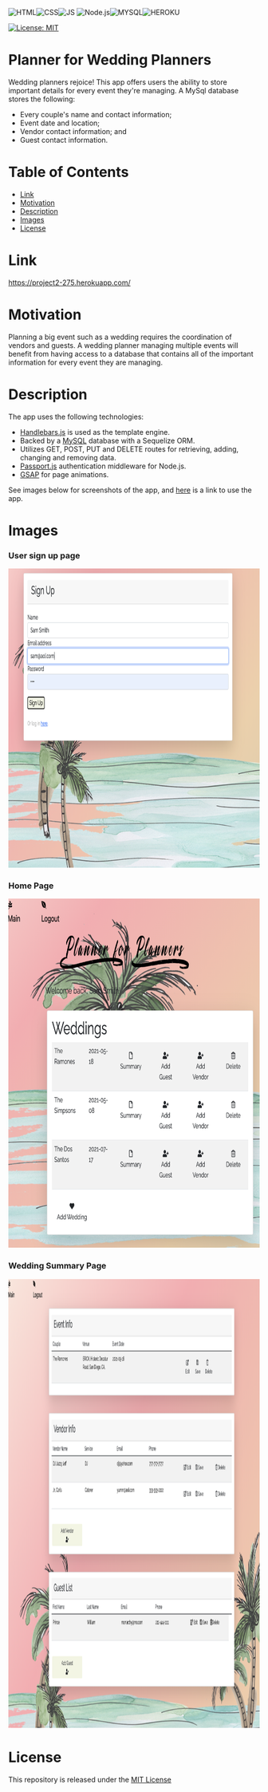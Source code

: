 ![HTML](https://img.shields.io/badge/HTML5-E34F26?style=for-the-badge&logo=html5&logoColor=white)![CSS](https://img.shields.io/badge/CSS3-1572B6?style=for-the-badge&logo=css3&logoColor=white)![JS](https://img.shields.io/badge/javascript%20-%23323330.svg?&style=for-the-badge&logo=javascript&logoColor=%23F7DF1E) ![Node.js](https://img.shields.io/badge/Node.js-43853D?style=for-the-badge&logo=node.js&logoColor=white)![MYSQL](https://img.shields.io/badge/MySQL-00000F?style=for-the-badge&logo=mysql&logoColor=white)![HEROKU](https://img.shields.io/badge/Heroku-430098?style=for-the-badge&logo=heroku&logoColor=white)

[![License: MIT](https://img.shields.io/badge/License-MIT-yellow.svg)](https://opensource.org/licenses/MIT)

# Planner for Wedding Planners #

Wedding planners rejoice! This app offers users the ability to store important details for every event they're managing. A MySql database stores the following:

* Every couple's name and contact information;
* Event date and location; 
* Vendor contact information; and
* Guest contact information. 

# Table of Contents

* [Link](#Link)
* [Motivation](#Motivation)
* [Description](#Description)
* [Images](#Images)
* [License](#License)

# Link
https://project2-275.herokuapp.com/

# Motivation

Planning a big event such as a wedding requires the coordination of vendors and guests. A wedding planner managing multiple events will benefit from having access to a database that contains all of the important information for every event they are managing. 

# Description

The app uses the following technologies:
* [Handlebars.js](https://handlebarsjs.com/) is used as the template engine.
* Backed by a [MySQL](https://www.mysql.com/) database with a Sequelize ORM.
* Utilizes GET, POST, PUT and DELETE routes for retrieving, adding, changing and removing data.
* [Passport.js](http://www.passportjs.org/) authentication middleware for Node.js. 
* [GSAP](https://greensock.com/gsap/) for page animations. 



See images below for screenshots of the app, and [here](https://project2-275.herokuapp.com/) is a link to use the app.

# Images
 ### User sign up page
 <img src="https://github.com/916Serg619/Project2/blob/c4580ee5770d4ee21fab57fcbcd6776c8614803c/public/assets/Screen%20Shot%202021-01-27%20at%2010.18.59%20AM.png" width="850" height="600">
 
  ### Home Page
 <img src="https://github.com/916Serg619/Project2/blob/c4580ee5770d4ee21fab57fcbcd6776c8614803c/public/assets/Screen%20Shot%202021-01-27%20at%2010.23.14%20AM.png" width="850" height="700">
 
  ### Wedding Summary Page
 <img src="https://github.com/916Serg619/Project2/blob/c4580ee5770d4ee21fab57fcbcd6776c8614803c/public/assets/Screen%20Shot%202021-01-27%20at%2010.25.40%20AM.png" width="870" height="900">
 
 
# License
This repository is released under the [MIT License](https://opensource.org/licenses/MIT)

